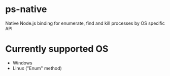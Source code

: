 # ps-native

Native Node.js binding for enumerate, find and kill processes by OS specific API

# Currently supported OS
* Windows
* Linux ("Enum" method)
